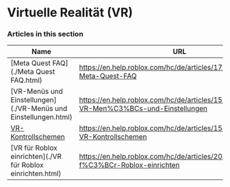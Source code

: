 # Virtuelle Realität (VR)  
### Articles in this section
Name|URL
-|-
[Meta Quest FAQ](./Meta Quest FAQ.html) |https://en.help.roblox.com/hc/de/articles/17810433924628-Meta-Quest-FAQ
[VR-Menüs und Einstellungen](./VR-Menüs und Einstellungen.html) |https://en.help.roblox.com/hc/de/articles/15703381902740-VR-Men%C3%BCs-und-Einstellungen
[VR-Kontrollschemen](./VR-Kontrollschemen.html) |https://en.help.roblox.com/hc/de/articles/15522315304724-VR-Kontrollschemen
[VR für Roblox einrichten](./VR für Roblox einrichten.html) |https://en.help.roblox.com/hc/de/articles/208260046-VR-f%C3%BCr-Roblox-einrichten